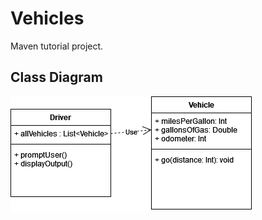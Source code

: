 # Vehicles  

Maven tutorial project.

## Class Diagram  

![Vehicles Class Diagram](https://github.com/rvaldezgarcia/Vehicles2022mvn/blob/master/JavaConcepts.drawio.png)
